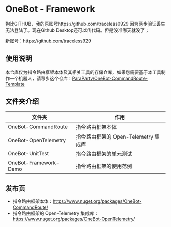 # OneBot - Framework

狗比GITHUB，我的原账号https://github.com/traceless0929 因为两步验证丢失无法登陆了。现在Github Desktop还可以传代码。但是没准哪天就没了；

新账号：https://github.com/traceless929



## 使用说明

本仓库仅为指令路由框架本体及其相关工具的存储仓库，如果您需要基于本工具制作一个机器人，请移步这个仓库：[ParaParty/OneBot-CommandRoute-Template](https://github.com/ParaParty/OneBot-CommandRoute-Template)

## 文件夹介绍

| 文件夹                | 作用                                 |
|-----------------------|--------------------------------------|
| OneBot-CommandRoute   | 指令路由框架本体                     |
| OneBot-OpenTelemetry  | 指令路由框架的 Open-Telemetry 集成库 |
| OneBot-UnitTest       | 指令路由框架的单元测试               |
| OneBot-Framework-Demo | 指令路由框架的使用范例               |

## 发布页
-   指令路由框架本体：<https://www.nuget.org/packages/OneBot-CommandRoute/>
-   指令路由框架的 Open-Telemetry 集成库：<https://www.nuget.org/packages/OneBot-OpenTelemetry/>